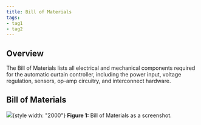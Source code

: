 ```yaml
---
title: Bill of Materials
tags:
- tag1
- tag2
---
```


## Overview
The Bill of Materials lists all electrical and mechanical components required for the automatic curtain controller, including the power input, voltage regulation, sensors, op-amp circuitry, and interconnect hardware.



## Bill of Materials 
![](BOM-Screenshot.png){style width: "2000"}
**Figure 1:** Bill of Materials as a screenshot.

